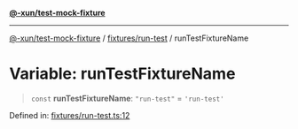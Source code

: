 [**@-xun/test-mock-fixture**](../../../README.md)

***

[@-xun/test-mock-fixture](../../../README.md) / [fixtures/run-test](../README.md) / runTestFixtureName

# Variable: runTestFixtureName

> `const` **runTestFixtureName**: `"run-test"` = `'run-test'`

Defined in: [fixtures/run-test.ts:12](https://github.com/Xunnamius/test-utils/blob/4d9800c324b9a83f9e55d66c6e4ccd83762bef71/packages/test-mock-fixture/src/fixtures/run-test.ts#L12)
